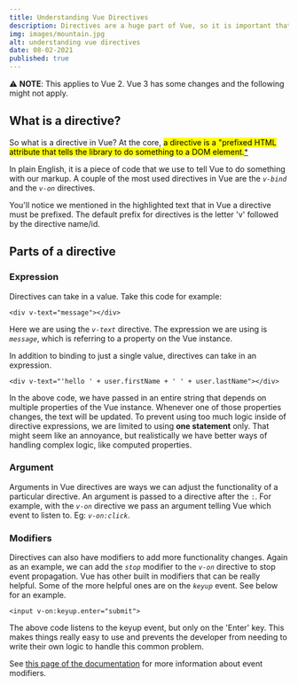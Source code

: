 ```yaml
---
title: Understanding Vue Directives
description: Directives are a huge part of Vue, so it is important that we understand them as developers. Not only are they an essential part of the Vue framework out of the box, but by understanding them more fully we can create more powerful functionality in our apps.
img: images/mountain.jpg
alt: understanding vue directives
date: 08-02-2021
published: true
---
```


:warning: **NOTE**: This applies to Vue 2. Vue 3 has some changes and the
following might not apply.

## What is a directive?

So what is a directive in Vue? At the core, <mark>a directive is a "prefixed
HTML attribute that tells the library to do something to a DOM
element.</mark>[\*](https://012.vuejs.org/guide/directives.html)

In plain English, it is a piece of code that we use to tell Vue to do something
with our markup. A couple of the most used directives in Vue are the _`v-bind`_
and the _`v-on`_ directives.

You'll notice we mentioned in the highlighted text that in Vue a directive must
be prefixed. The default prefix for directives is the letter 'v' followed by the
directive name/id.

## Parts of a directive

### Expression

Directives can take in a value. Take this code for example:

```
<div v-text="message"></div>
```

Here we are using the _`v-text`_ directive. The expression we are using is
_`message`_, which is referring to a property on the Vue instance.

In addition to binding to just a single value, directives can take in an
expression.

```
<div v-text="'hello ' + user.firstName + ' ' + user.lastName"></div>
```

In the above code, we have passed in an entire string that depends on multiple
properties of the Vue instance. Whenever one of those properties changes, the
text will be updated. To prevent using too much logic inside of directive
expressions, we are limited to using **one statement** only. That might seem
like an annoyance, but realistically we have better ways of handling complex
logic, like computed properties.

### Argument

Arguments in Vue directives are ways we can adjust the functionality of a
particular directive. An argument is passed to a directive after the `:`. For
example, with the _`v-on`_ directive we pass an argument telling Vue which event
to listen to. Eg: _`v-on:click`_.

### Modifiers

Directives can also have modifiers to add more functionality changes. Again as
an example, we can add the _`stop`_ modifier to the _`v-on`_ directive to stop
event propagation. Vue has other built in modifiers that can be really helpful.
Some of the more helpful ones are on the _`keyup`_ event. See below for an
example.

```
<input v-on:keyup.enter="submit">
```

The above code listens to the keyup event, but only on the 'Enter' key. This
makes things really easy to use and prevents the developer from needing to write
their own logic to handle this common problem.

See
[this page of the documentation](https://vuejs.org/v2/guide/events.html#Event-Modifiers)
for more information about event modifiers.
